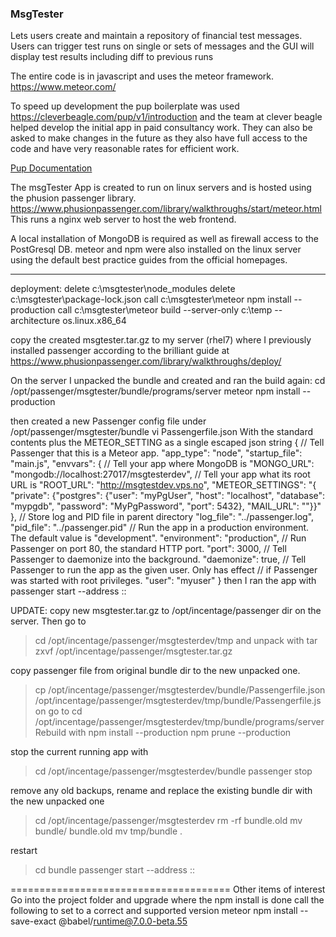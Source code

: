 ### MsgTester
Lets users create and maintain a repository of financial test messages. Users can trigger test runs on single or sets of messages and the GUI will display test results including diff to previous runs

The entire code is in javascript and uses the meteor framework. https://www.meteor.com/

To speed up development the pup boilerplate was used https://cleverbeagle.com/pup/v1/introduction and the team at clever beagle helped develop the initial app in paid consultancy work. They can also be asked to make changes in the future as they also have full access to the code and have very reasonable rates for efficient work.

[Pup Documentation](https://cleverbeagle.com/pup) <br />

The msgTester App is created to run on linux servers and is hosted using the phusion passenger library. https://www.phusionpassenger.com/library/walkthroughs/start/meteor.html
This runs a nginx web server to host the web frontend.

A local installation of MongoDB is required as well as firewall access to the PostGresql DB.
meteor and npm were also installed on the linux server using the default best practice guides from the official homepages.

---

deployment:
delete c:\msgtester\node_modules
delete c:\msgtester\package-lock.json
call c:\msgtester\meteor npm install --production
call c:\msgtester\meteor build --server-only c:\temp --architecture os.linux.x86_64

copy the created msgtester.tar.gz to my server (rhel7) where I previously installed passenger according to the brilliant guide at https://www.phusionpassenger.com/library/walkthroughs/deploy/

On the server I unpacked the bundle and created and ran the build again:
cd /opt/passenger/msgtester/bundle/programs/server
meteor npm install --production

then created a new Passenger config file under /opt/passenger/msgtester/bundle
vi Passengerfile.json
With the standard contents plus the METEOR_SETTING as a single escaped json string
{
 // Tell Passenger that this is a Meteor app.
 "app_type": "node",
 "startup_file": "main.js",
 "envvars": {
   // Tell your app where MongoDB is
   "MONGO_URL": "mongodb://localhost:27017/msgtesterdev",
   // Tell your app what its root URL is
   "ROOT_URL": "http://msgtestdev.vps.no",
   "METEOR_SETTINGS": "{ \"private\": {\"postgres\": {\"user\": \"myPgUser\", \"host\": \"localhost\", \"database\": \"mypgdb\", \"password\": \"MyPgPassword\", \"port\": 5432}, \"MAIL_URL\": \"\"}}"
 },
 // Store log and PID file in parent directory
 "log_file": "../passenger.log",
 "pid_file": "../passenger.pid"
 // Run the app in a production environment. The default value is "development".
 "environment": "production",
 // Run Passenger on port 80, the standard HTTP port.
 "port": 3000,
 // Tell Passenger to daemonize into the background.
 "daemonize": true,
 // Tell Passenger to run the app as the given user. Only has effect
 // if Passenger was started with root privileges.
 "user": "myuser"
}
then I ran the app with
passenger start --address ::

UPDATE:
copy new msgtester.tar.gz to /opt/incentage/passenger dir on the server.
Then go to
> cd /opt/incentage/passenger/msgtesterdev/tmp
 and unpack with
> tar zxvf /opt/incentage/passenger/msgtester.tar.gz

copy passenger file from original bundle dir to the new unpacked one.
> cp /opt/incentage/passenger/msgtesterdev/bundle/Passengerfile.json /opt/incentage/passenger/msgtesterdev/tmp/bundle/Passengerfile.json
go to
> cd /opt/incentage/passenger/msgtesterdev/tmp/bundle/programs/server
Rebuild with
> npm install --production
> npm prune --production

stop the current running app with
> cd /opt/incentage/passenger/msgtesterdev/bundle
> passenger stop

remove any old backups, rename and replace the existing bundle dir with the new unpacked one
> cd /opt/incentage/passenger/msgtesterdev
> rm -rf bundle.old
> mv bundle/ bundle.old
> mv tmp/bundle .

restart
> cd bundle
> passenger start --address ::


======================================
Other items of interest
Go into the project folder and upgrade where the npm install is done call the following to set to a correct and supported version
meteor npm install --save-exact @babel/runtime@7.0.0-beta.55
